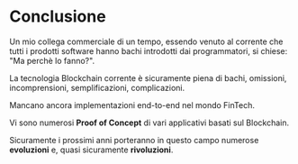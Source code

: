 # Conclusione

Un mio collega commerciale di un tempo, essendo venuto al corrente che tutti i prodotti software hanno bachi introdotti dai programmatori, si chiese: "Ma perchè lo fanno?".

La tecnologia Blockchain corrente è sicuramente piena di bachi, omissioni, incomprensioni, semplificazioni, complicazioni.

Mancano ancora implementazioni end-to-end nel mondo FinTech.

Vi sono numerosi **Proof of Concept** di vari applicativi basati sul Blockchain.

Sicuramente i prossimi anni porteranno in questo campo numerose **evoluzioni** e, quasi sicuramente **rivoluzioni**.